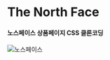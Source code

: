 # The North Face

#### 노스페이스 상품페이지 CSS 클론코딩
 
![노스페이스](https://github.com/ES1230/TheNorthFace-_html/assets/153258776/4d7cadf6-4aa1-422a-8af0-580c943c181a)


